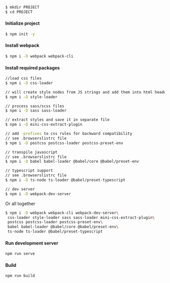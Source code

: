 
```bash
$ mkdir PROJECT
$ cd PROJECT
```

#### Initialize project
```bash
$ npm init -y
```

#### Install webpack
```bash
$ npm i -D webpack webpack-cli
```

#### Install required packages 

```bash
//load css files 
$ npm i -D css-loader

// will create style nodes from JS strings and add them into html header
$ npm i -D style-loader

// process sass/scss files
$ npm i -D sass sass-loader

// extract styles and save it in separate file
$ npm i -D mini-css-extract-plugin

// add -prefixes to css rules for backward compatibility
// see .browserslistrc file
$ npm i -D postcss postcss-loader postcss-preset-env

// transpile javascript
// see .browserslistrc file
$ npm i -D babel babel-loader @babel/core @babel/preset-env

// typescript support
// see .browserslistrc file
$ npm i -D ts-node ts-loader @babel/preset-typescript

// dev server
$ npm i -D webpack-dev-server
```

Or all together
```bash
$ npm i -D webpack webpack-cli webpack-dev-server\
 css-loader style-loader sass sass-loader mini-css-extract-plugin\ 
 postcss postcss-loader postcss-preset-env\ 
 babel babel-loader @babel/core @babel/preset-env\
 ts-node ts-loader @babel/preset-typescript
```

#### Run development server
```bash
npm run serve
```

#### Build
```bash
npm run build
```

